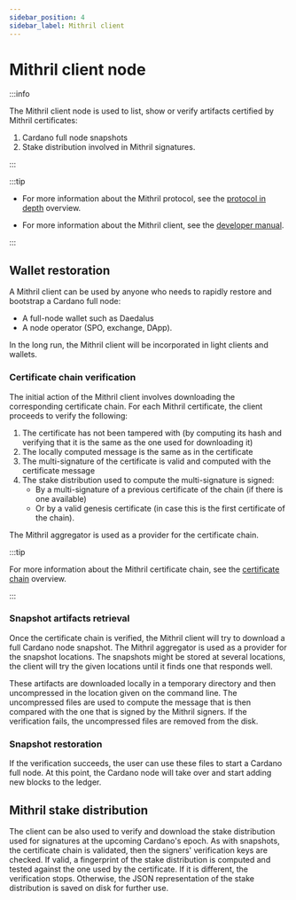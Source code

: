 ```yaml
---
sidebar_position: 4
sidebar_label: Mithril client
---
```


# Mithril client node

:::info

The Mithril client node is used to list, show or verify artifacts certified by Mithril certificates:

 1. Cardano full node snapshots
 1. Stake distribution involved in Mithril signatures.

:::

:::tip

* For more information about the Mithril protocol, see the [protocol in depth](../mithril-protocol/protocol.md) overview.

* For more information about the Mithril client, see the [developer manual](../../manual/developer-docs/nodes/mithril-client.md).

:::

## Wallet restoration

A Mithril client can be used by anyone who needs to rapidly restore and bootstrap a Cardano full node:

* A full-node wallet such as Daedalus
* A node operator (SPO, exchange, DApp).

In the long run, the Mithril client will be incorporated in light clients and wallets.

### Certificate chain verification

The initial action of the Mithril client involves downloading the corresponding certificate chain. For each Mithril certificate, the client proceeds to verify the following:

1. The certificate has not been tampered with (by computing its hash and verifying that it is the same as the one used for downloading it)
2. The locally computed message is the same as in the certificate
3. The multi-signature of the certificate is valid and computed with the certificate message
4. The stake distribution used to compute the multi-signature is signed:
    * By a multi-signature of a previous certificate of the chain (if there is one available)
    * Or by a valid genesis certificate (in case this is the first certificate of the chain).

The Mithril aggregator is used as a provider for the certificate chain.

:::tip

For more information about the Mithril certificate chain, see the [certificate chain](../mithril-protocol/certificates.md) overview.

:::

### Snapshot artifacts retrieval

Once the certificate chain is verified, the Mithril client will try to download a full Cardano node snapshot. The Mithril aggregator is used as a provider for the snapshot locations. The snapshots might be stored at several locations, the client will try the given locations until it finds one that responds well. 

These artifacts are downloaded locally in a temporary directory and then uncompressed in the location given on the command line. The uncompressed files are used to compute the message that is then compared with the one that is signed by the Mithril signers. If the verification fails, the uncompressed files are removed from the disk.

### Snapshot restoration

If the verification succeeds, the user can use these files to start a Cardano full node. At this point, the Cardano node will take over and start adding new blocks to the ledger.

## Mithril stake distribution

The client can be also used to verify and download the stake distribution used for signatures at the upcoming Cardano's epoch. As with snapshots, the certificate chain is validated, then the signers' verification keys are checked. If valid, a fingerprint of the stake distribution is computed and tested against the one used by the certificate. If it is different, the verification stops. Otherwise, the JSON representation of the stake distribution is saved on disk for further use.
